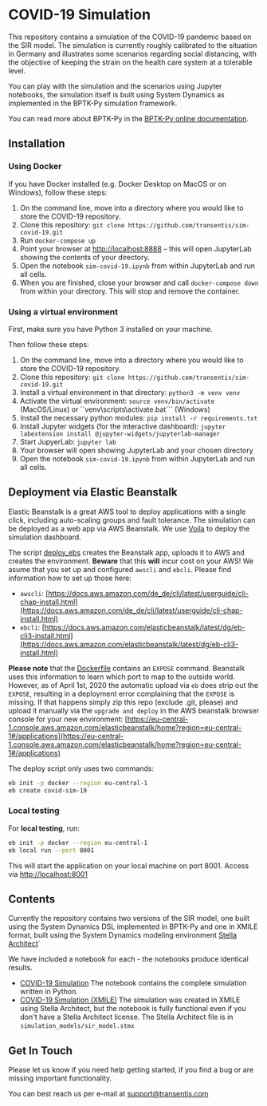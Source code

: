 # COVID-19 Simulation

This repository contains a simulation of the COVID-19 pandemic based on the SIR model. The simulation is currently roughly calibrated to the situation in Germany and illustrates some scenarios regarding social distancing, with the objective of keeping the strain on the health care system at a tolerable level.

You can play with the simulation and the scenarios using Jupyter notebooks, the simulation itself is built using System Dynamics as implemented in the BPTK-Py simulation framework.

You can read more about BPTK-Py in the [BPTK-Py online documentation](http://bptk.transentis-labs.com).

## Installation

### Using Docker

If you have Docker installed (e.g. Docker Desktop on MacOS or on Windows), follow these steps:

1. On the command line, move into a directory where you would like to store the COVID-19 repository. 
2. Clone this repository: ```git clone https://github.com/transentis/sim-covid-19.git```
3. Run ```docker-compose up```
4. Point your browser at [http://localhost:8888](http://localhost:8888) – this will open JupyterLab showing the contents of your directory. 
5. Open the notebook ```sim-covid-19.ipynb``` from within JupyterLab and run all cells.
6. When you are finished, close your browser and call ```docker-compose down``` from within your directory. This will stop and remove the container.

### Using a virtual environment

First, make sure you have Python 3 installed on your machine.

Then follow these steps:

1. On the command line, move into a directory where you would like to store the COVID-19 repository. 
2. Clone this repository: ```git clone https://github.com/transentis/sim-covid-19.git```
3. Install a virtual environment in that directory: ```python3 -m venv venv```
4. Activate the virtual environment: ```source venv/bin/activate``` (MacOS/Linux) or ``venv\scripts\activate.bat``` (Windows)
5. Install the necessary python modules: ```pip install -r requirements.txt```
7. Install Jupyter widgets (for the interactive dashboard): ```jupyter labextension install @jupyter-widgets/jupyterlab-manager```
8. Start JupyerLab: ```jupyter lab```
9. Your browser will open showing JupyterLab and your chosen directory
10. Open the notebook ```sim-covid-19.ipynb``` from within JupyterLab and run all cells.

## Deployment via Elastic Beanstalk

Elastic Beanstalk is a great AWS tool to deploy applications with a single click, including auto-scaling groups and fault tolerance. The simulation can be deployed as a web app via AWS Beanstalk. We use [Voila](https://voila.readthedocs.io/en/stable/) to deploy the simulation dashboard.


The script [deploy_ebs](deploy_ebs.sh) creates the Beanstalk app, uploads it to AWS and creates the environment. __Beware__ that this __will__ incur cost on your AWS! We asume that you set up and configured ``awscli`` and ``ebcli``. Please find information how to set up those here:

- ``awscli``: [https://docs.aws.amazon.com/de_de/cli/latest/userguide/cli-chap-install.html](https://docs.aws.amazon.com/de_de/cli/latest/userguide/cli-chap-install.html)
- ``ebcli``: [https://docs.aws.amazon.com/elasticbeanstalk/latest/dg/eb-cli3-install.html](https://docs.aws.amazon.com/elasticbeanstalk/latest/dg/eb-cli3-install.html)

__Please note__ that the [Dockerfile](Dockerfile) contains an ``EXPOSE`` command. Beanstalk uses this information to learn which port to map to the outside world. However, as of April 1st, 2020 the automatic upload via ``eb`` does strip out the ``EXPOSE``, resulting in a deployment error complaining that the ``EXPOSE`` is missing. If that happens simply zip this repo (exclude .git, please) and upload it manually via the ``upgrade and deploy`` in the AWS beanstalk browser console for your new environment: [https://eu-central-1.console.aws.amazon.com/elasticbeanstalk/home?region=eu-central-1#/applications](https://eu-central-1.console.aws.amazon.com/elasticbeanstalk/home?region=eu-central-1#/applications) 


The deploy script only uses two commands:

```bash
eb init -p docker --region eu-central-1
eb create covid-sim-19
```

### Local testing

For __local testing__, run:

```bash
eb init -p docker --region eu-central-1
eb local run --port 8001
```

This will start the application on your local machine on port 8001. Access via [http://localhost:8001](http://localhost:8001)

## Contents

Currently the repository contains two versions of the SIR model, one built using the System Dynamics DSL implemented in BPTK-Py and one in XMILE format, built using the System Dynamics modeling environment [Stella Architect](http://www.iseesystems.com)`

We have included a notebook for each - the notebooks produce identical results.

* [COVID-19 Simulation](sim-covid-19.ipynb) The notebook contains the complete simulation written in Python.
* [COVID-19 Simulation (XMILE)](sim-covid-19-xmile.ipynb) The simulation was created in XMILE using Stella Architect, but the notebook is fully functional even if you don't have a Stella Architect license. The Stella Architect file is in `simulation_models/sir_model.stmx`

## Get In Touch

Please let us know if you need help getting started, if you find a bug or are missing important functionality.

You can best reach us per e-mail at [support@transentis.com](mailto:support@transentis.com)
